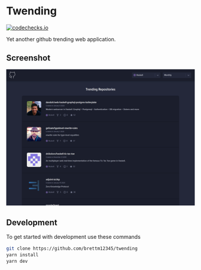 # Twending

<a href="https://codechecks.io"><img src="https://raw.githubusercontent.com/codechecks/docs/master/images/badges/badge-default.svg?sanitize=true" alt="codechecks.io"></a>

Yet another github trending web application.

## Screenshot

![Screenshot](public/screenshot.png)

## Development

To get started with development use these commands

```bash
git clone https://github.com/brettm12345/twending
yarn install
yarn dev
```
